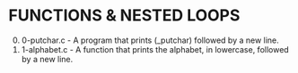 # FUNCTIONS & NESTED LOOPS

0. 0-putchar.c - A program that prints (_putchar) followed by a new line.
1. 1-alphabet.c - A function that prints the alphabet, in lowercase, followed by a new line.
